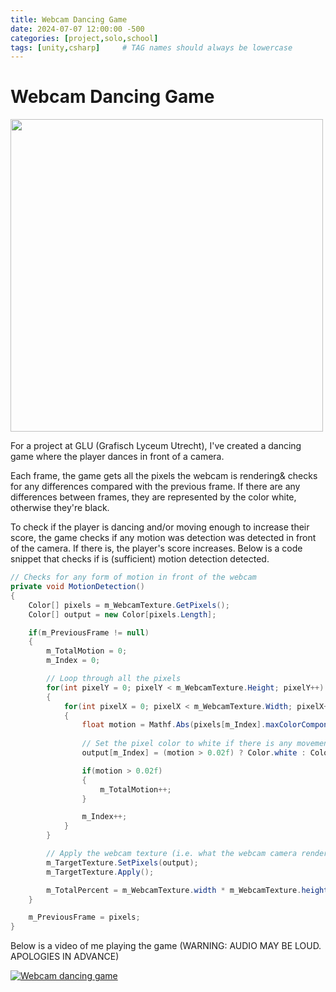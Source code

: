 ```yaml
---
title: Webcam Dancing Game
date: 2024-07-07 12:00:00 -500
categories: [project,solo,school]
tags: [unity,csharp]     # TAG names should always be lowercase
---
```


# Webcam Dancing Game

<img src="../assets/images/WebcamGame/dancinggif.gif" width="500"/>

For a project at GLU (Grafisch Lyceum Utrecht), I've created a dancing game where the player dances in front of a camera.

Each frame, the game gets all the pixels the webcam is rendering& checks for any differences compared with the previous frame. If there are any differences between frames, they are represented by the color white, otherwise they're black.

To check if the player is dancing and/or moving enough to increase their score, the game checks if any motion was detection was detected in front of the camera. If there is, the player's score increases. Below is a code snippet that checks if is (sufficient) motion detection detected.

```C#
// Checks for any form of motion in front of the webcam
private void MotionDetection()
{
    Color[] pixels = m_WebcamTexture.GetPixels();
    Color[] output = new Color[pixels.Length];

    if(m_PreviousFrame != null)
    {
        m_TotalMotion = 0;
        m_Index = 0;

        // Loop through all the pixels
        for(int pixelY = 0; pixelY < m_WebcamTexture.Height; pixelY++)
        {
            for(int pixelX = 0; pixelX < m_WebcamTexture.Width; pixelX++)
            {
                float motion = Mathf.Abs(pixels[m_Index].maxColorComponent - m_PreviousFrame[m_Index].maxColorComponent);
                
                // Set the pixel color to white if there is any movement or black if there isn't any movement
                output[m_Index] = (motion > 0.02f) ? Color.white : Color.black;

                if(motion > 0.02f)
                {
                    m_TotalMotion++;
                }

                m_Index++;
            }
        }

        // Apply the webcam texture (i.e. what the webcam camera renders) & apply it to the target texture
        m_TargetTexture.SetPixels(output);
        m_TargetTexture.Apply();

        m_TotalPercent = m_WebcamTexture.width * m_WebcamTexture.height;
    }

    m_PreviousFrame = pixels;
}
```

Below is a video of me playing the game (WARNING: AUDIO MAY BE LOUD. APOLOGIES IN ADVANCE)

[![Webcam dancing game](https://img.youtube.com/vi/F7mUnIBvoO4/0.jpg)](https://www.youtube.com/watch?v=F7mUnIBvoO4 "Webcam dancing game")

